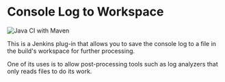 # Console Log to Workspace

![Java CI with Maven](https://github.com/deekayen/jenkins-log-console-log/workflows/Java%20CI%20with%20Maven/badge.svg?branch=main)

This is a Jenkins plug-in that allows you to save the console log to a file in the
build's workspace for further processing.

One of its uses is to allow post-processing tools such as log analyzers that
only reads files to do its work.
